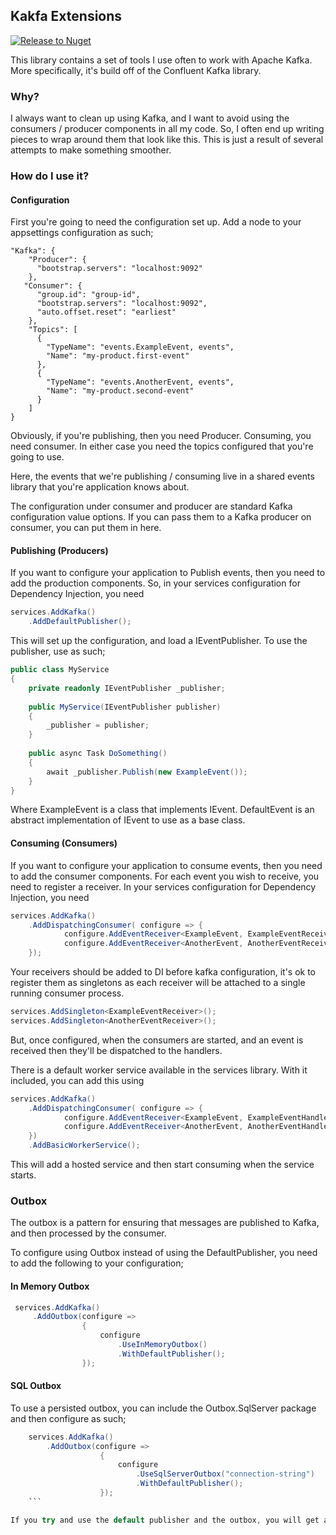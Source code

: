 ## Kakfa Extensions

[![Release to Nuget](https://github.com/tbd-develop/kafka.extensions/actions/workflows/release.yml/badge.svg?event=release)](https://github.com/tbd-develop/kafka.extensions/actions/workflows/release.yml)

This library contains a set of tools I use often to work with Apache Kafka. More specifically,
it's build off of the Confluent Kafka library.

### Why?

I always want to clean up using Kafka, and I want to avoid using the consumers / producer components
in all my code. So, I often end up writing pieces to wrap around them that look like this. This is just
a result of several attempts to make something smoother.

### How do I use it?

#### Configuration

First you're going to need the configuration set up. Add a node to your appsettings configuration as such;

```
"Kafka": {
    "Producer": {
      "bootstrap.servers": "localhost:9092"
    },
   "Consumer": {
      "group.id": "group-id",
      "bootstrap.servers": "localhost:9092",
      "auto.offset.reset": "earliest"
    },
    "Topics": [
      {
        "TypeName": "events.ExampleEvent, events",
        "Name": "my-product.first-event"
      },
      {
        "TypeName": "events.AnotherEvent, events",
        "Name": "my-product.second-event"
      }
    ] 
}
```

Obviously, if you're publishing, then you need Producer. Consuming, you need consumer. In either case you need the
topics
configured that you're going to use.

Here, the events that we're publishing / consuming live in a shared events library that you're application knows about.

The configuration under consumer and producer are standard Kafka configuration value options. If you can pass them to a
Kafka
producer on consumer, you can put them in here.

#### Publishing (Producers)

If you want to configure your application to Publish events, then you need to add the production components. So, in your
services configuration for Dependency Injection, you need

```csharp
services.AddKafka()
    .AddDefaultPublisher();
```

This will set up the configuration, and load a IEventPublisher. To use the publisher, use as such;

```csharp
public class MyService 
{
    private readonly IEventPublisher _publisher;
    
    public MyService(IEventPublisher publisher)
    {
        _publisher = publisher;
    }
    
    public async Task DoSomething()
    {
        await _publisher.Publish(new ExampleEvent());
    }
}
```    

Where ExampleEvent is a class that implements IEvent. DefaultEvent is an abstract implementation
of IEvent to use as a base class.

#### Consuming (Consumers)

If you want to configure your application to consume events, then you need to add the consumer components. For each
event you wish to receive,
you need to register a receiver. In your services configuration for Dependency Injection, you need

```csharp
services.AddKafka()
    .AddDispatchingConsumer( configure => {
            configure.AddEventReceiver<ExampleEvent, ExampleEventReceiver>();
            configure.AddEventReceiver<AnotherEvent, AnotherEventReceiver>();
    });
```

Your receivers should be added to DI before kafka configuration, it's ok to register them as singletons
as each receiver will be attached to a single running consumer process.

```csharp
services.AddSingleton<ExampleEventReceiver>();
services.AddSingleton<AnotherEventReceiver>();
```

But, once configured, when the consumers are started, and an event is received then they'll be dispatched to the
handlers.

There is a default worker service available in the services library. With it included, you can add this using

```csharp
services.AddKafka()
    .AddDispatchingConsumer( configure => {
            configure.AddEventReceiver<ExampleEvent, ExampleEventHandler>();
            configure.AddEventReceiver<AnotherEvent, AnotherEventHandler>();
    })
    .AddBasicWorkerService();
```

This will add a hosted service and then start consuming when the service starts.

### Outbox

The outbox is a pattern for ensuring that messages are published to Kafka, and then processed by the consumer.

To configure using Outbox instead of using the DefaultPublisher, you need to add the following to your configuration;

#### In Memory Outbox

```csharp
 services.AddKafka()
     .AddOutbox(configure =>
                {
                    configure
                        .UseInMemoryOutbox()
                        .WithDefaultPublisher();
                });
```

#### SQL Outbox

To use a persisted outbox, you can include the Outbox.SqlServer package and then configure as such;

```csharp
    services.AddKafka()
        .AddOutbox(configure =>
                    {
                        configure
                            .UseSqlServerOutbox("connection-string")
                            .WithDefaultPublisher();
                    });
    ```

If you try and use the default publisher and the outbox, you will get an exception at run time.
